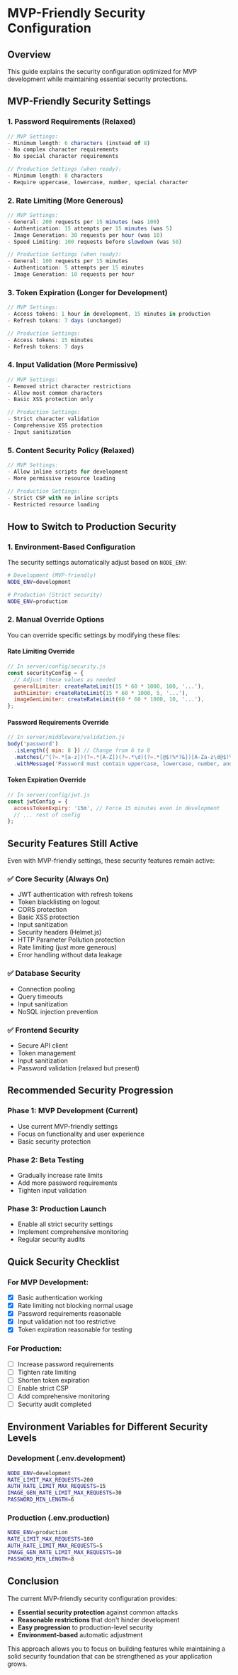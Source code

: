 # MVP-Friendly Security Configuration

## Overview
This guide explains the security configuration optimized for MVP development while maintaining essential security protections.

## MVP-Friendly Security Settings

### 1. **Password Requirements (Relaxed)**
```javascript
// MVP Settings:
- Minimum length: 6 characters (instead of 8)
- No complex character requirements
- No special character requirements

// Production Settings (when ready):
- Minimum length: 8 characters
- Require uppercase, lowercase, number, special character
```

### 2. **Rate Limiting (More Generous)**
```javascript
// MVP Settings:
- General: 200 requests per 15 minutes (was 100)
- Authentication: 15 attempts per 15 minutes (was 5)
- Image Generation: 30 requests per hour (was 10)
- Speed Limiting: 100 requests before slowdown (was 50)

// Production Settings (when ready):
- General: 100 requests per 15 minutes
- Authentication: 5 attempts per 15 minutes
- Image Generation: 10 requests per hour
```

### 3. **Token Expiration (Longer for Development)**
```javascript
// MVP Settings:
- Access tokens: 1 hour in development, 15 minutes in production
- Refresh tokens: 7 days (unchanged)

// Production Settings:
- Access tokens: 15 minutes
- Refresh tokens: 7 days
```

### 4. **Input Validation (More Permissive)**
```javascript
// MVP Settings:
- Removed strict character restrictions
- Allow most common characters
- Basic XSS protection only

// Production Settings:
- Strict character validation
- Comprehensive XSS protection
- Input sanitization
```

### 5. **Content Security Policy (Relaxed)**
```javascript
// MVP Settings:
- Allow inline scripts for development
- More permissive resource loading

// Production Settings:
- Strict CSP with no inline scripts
- Restricted resource loading
```

## How to Switch to Production Security

### 1. **Environment-Based Configuration**
The security settings automatically adjust based on `NODE_ENV`:

```bash
# Development (MVP-friendly)
NODE_ENV=development

# Production (Strict security)
NODE_ENV=production
```

### 2. **Manual Override Options**
You can override specific settings by modifying these files:

#### Rate Limiting Override
```javascript
// In server/config/security.js
const securityConfig = {
  // Adjust these values as needed
  generalLimiter: createRateLimit(15 * 60 * 1000, 100, '...'),
  authLimiter: createRateLimit(15 * 60 * 1000, 5, '...'),
  imageGenLimiter: createRateLimit(60 * 60 * 1000, 10, '...'),
};
```

#### Password Requirements Override
```javascript
// In server/middleware/validation.js
body('password')
  .isLength({ min: 8 }) // Change from 6 to 8
  .matches(/^(?=.*[a-z])(?=.*[A-Z])(?=.*\d)(?=.*[@$!%*?&])[A-Za-z\d@$!%*?&]/)
  .withMessage('Password must contain uppercase, lowercase, number, and special character'),
```

#### Token Expiration Override
```javascript
// In server/config/jwt.js
const jwtConfig = {
  accessTokenExpiry: '15m', // Force 15 minutes even in development
  // ... rest of config
};
```

## Security Features Still Active

Even with MVP-friendly settings, these security features remain active:

### ✅ **Core Security (Always On)**
- JWT authentication with refresh tokens
- Token blacklisting on logout
- CORS protection
- Basic XSS protection
- Input sanitization
- Security headers (Helmet.js)
- HTTP Parameter Pollution protection
- Rate limiting (just more generous)
- Error handling without data leakage

### ✅ **Database Security**
- Connection pooling
- Query timeouts
- Input sanitization
- NoSQL injection prevention

### ✅ **Frontend Security**
- Secure API client
- Token management
- Input sanitization
- Password validation (relaxed but present)

## Recommended Security Progression

### Phase 1: MVP Development (Current)
- Use current MVP-friendly settings
- Focus on functionality and user experience
- Basic security protection

### Phase 2: Beta Testing
- Gradually increase rate limits
- Add more password requirements
- Tighten input validation

### Phase 3: Production Launch
- Enable all strict security settings
- Implement comprehensive monitoring
- Regular security audits

## Quick Security Checklist

### For MVP Development:
- [x] Basic authentication working
- [x] Rate limiting not blocking normal usage
- [x] Password requirements reasonable
- [x] Input validation not too restrictive
- [x] Token expiration reasonable for testing

### For Production:
- [ ] Increase password requirements
- [ ] Tighten rate limiting
- [ ] Shorten token expiration
- [ ] Enable strict CSP
- [ ] Add comprehensive monitoring
- [ ] Security audit completed

## Environment Variables for Different Security Levels

### Development (.env.development)
```bash
NODE_ENV=development
RATE_LIMIT_MAX_REQUESTS=200
AUTH_RATE_LIMIT_MAX_REQUESTS=15
IMAGE_GEN_RATE_LIMIT_MAX_REQUESTS=30
PASSWORD_MIN_LENGTH=6
```

### Production (.env.production)
```bash
NODE_ENV=production
RATE_LIMIT_MAX_REQUESTS=100
AUTH_RATE_LIMIT_MAX_REQUESTS=5
IMAGE_GEN_RATE_LIMIT_MAX_REQUESTS=10
PASSWORD_MIN_LENGTH=8
```

## Conclusion

The current MVP-friendly security configuration provides:
- **Essential security protection** against common attacks
- **Reasonable restrictions** that don't hinder development
- **Easy progression** to production-level security
- **Environment-based** automatic adjustment

This approach allows you to focus on building features while maintaining a solid security foundation that can be strengthened as your application grows.
